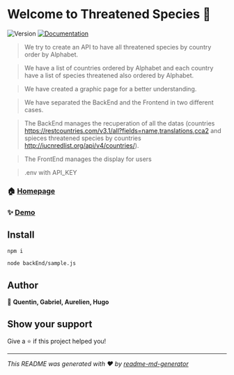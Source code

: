 # Welcome to Threatened Species 👋
![Version](https://img.shields.io/badge/version-V1-blue.svg?cacheSeconds=2592000)
[![Documentation](https://img.shields.io/badge/documentation-yes-brightgreen.svg)](https://www.iucnredlist.org/)

> We try to create an API to have all threatened species by country order by Alphabet.

> We have a list of countries ordered by Alphabet and each country have a list of species threatened also ordered by Alphabet.

> We have created a graphic page for a better understanding.

> We have separated the BackEnd and the Frontend in two different cases.

> The BackEnd manages the recuperation of all the datas (countries https://restcountries.com/v3.1/all?fields=name,translations,cca2 and spieces threatened species by countries http://iucnredlist.org/api/v4/countries/).

> The FrontEnd manages the display for users

> .env with API_KEY

### 🏠 [Homepage](http://localhost:3000/)

### ✨ [Demo](http://localhost:3000/)

## Install

```sh
npm i
```

```sh
node backEnd/sample.js
```
## Author

👤 **Quentin, Gabriel, Aurelien, Hugo**


## Show your support

Give a ⭐️ if this project helped you!


***
_This README was generated with ❤️ by [readme-md-generator](https://github.com/kefranabg/readme-md-generator)_
